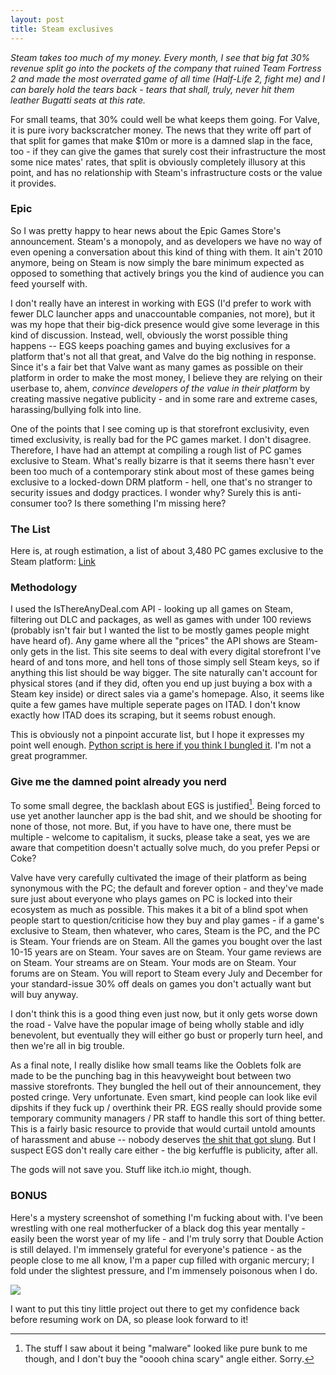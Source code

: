 ```yaml
---
layout: post
title: Steam exclusives
---
```


*Steam takes too much of my money. Every month, I see that big fat 30% revenue split go into the pockets of the company that ruined Team Fortress 2 and made the most overrated game of all time (Half-Life 2, fight me) and I can barely hold the tears back - tears that shall, truly, never hit them leather Bugatti seats at this rate.* 

For small teams, that 30% could well be what keeps them going. For Valve, it is pure ivory backscratcher money. The news that they write off part of that split for games that make $10m or more is a damned slap in the face, too - if they can give the games that surely cost their infrastructure the most some nice mates' rates, that split is obviously completely illusory at this point, and has no relationship with Steam's infrastructure costs or the value it provides.

### Epic

So I was pretty happy to hear news about the Epic Games Store's announcement. Steam's a monopoly, and as developers we have no way of even opening a conversation about this kind of thing with them. It ain't 2010 anymore, being on Steam is now simply the bare minimum expected as opposed to something that actively brings you the kind of audience you can feed yourself with.

I don't really have an interest in working with EGS (I'd prefer to work with fewer DLC launcher apps and unaccountable companies, not more), but it was my hope that their big-dick presence would give some leverage in this kind of discussion. Instead, well, obviously the worst possible thing happens -- EGS keeps poaching games and buying exclusives for a platform that's not all that great, and Valve do the big nothing in response. Since it's a fair bet that Valve want as many games as possible on their platform in order to make the most money, I believe they are relying on their userbase to, ahem, *convince developers of the value in their platform* by creating massive negative publicity - and in some rare and extreme cases, harassing/bullying folk into line.

One of the points that I see coming up is that storefront exclusivity, even timed exclusivity, is really bad for the PC games market. I don't disagree. Therefore, I have had an attempt at compiling a rough list of PC games exclusive to Steam. What's really bizarre is that it seems there hasn't ever been too much of a contemporary stink about most of these games being exclusive to a locked-down DRM platform - hell, one that's no stranger to security issues and dodgy practices. I wonder why? Surely this is anti-consumer too? Is there something I'm missing here?

### The List

Here is, at rough estimation, a list of about 3,480 PC games exclusive to the Steam platform: [Link](//danbo.vg/list-of-steam-exclusives.html)

### Methodology

I used the IsThereAnyDeal.com API - looking up all games on Steam, filtering out DLC and packages, as well as games with under 100 reviews (probably isn't fair but I wanted the list to be mostly games people might have heard of). Any game where all the "prices" the API shows are Steam-only gets in the list. This site seems to deal with every digital storefront I've heard of and tons more, and hell tons of those simply sell Steam keys, so if anything this list should be way bigger. The site naturally can't account for physical stores (and if they did, often you end up just buying a box with a Steam key inside) or direct sales via a game's homepage. Also, it seems like quite a few games have multiple seperate pages on ITAD. I don't know exactly how ITAD does its scraping, but it seems robust enough.

This is obviously not a pinpoint accurate list, but I hope it expresses my point well enough. [Python script is here if you think I bungled it](https://gist.github.com/tinydanbo/9a58e1affdba4ec390f7d5604c7f9f04). I'm not a great programmer.

### Give me the damned point already you nerd

To some small degree, the backlash about EGS is justified[^1]. Being forced to use yet another launcher app is the bad shit, and we should be shooting for none of those, not more. But, if you have to have one, there must be multiple - welcome to capitalism, it sucks, please take a seat, yes we are aware that competition doesn't actually solve much, do you prefer Pepsi or Coke? 

Valve have very carefully cultivated the image of their platform as being synonymous with the PC; the default and forever option - and they've made sure just about everyone who plays games on PC is locked into their ecosystem as much as possible. This makes it a bit of a blind spot when people start to question/criticise how they buy and play games - if a game's exclusive to Steam, then whatever, who cares, Steam is the PC, and the PC is Steam. Your friends are on Steam. All the games you bought over the last 10-15 years are on Steam. Your saves are on Steam. Your game reviews are on Steam. Your streams are on Steam. Your mods are on Steam. Your forums are on Steam. You will report to Steam every July and December for your standard-issue 30% off deals on games you don't actually want but will buy anyway. 

I don't think this is a good thing even just now, but it only gets worse down the road - Valve have the popular image of being wholly stable and idly benevolent, but eventually they will either go bust or properly turn heel, and then we're all in big trouble.

As a final note, I really dislike how small teams like the Ooblets folk are made to be the punching bag in this heavyweight bout between two massive storefronts. They bungled the hell out of their announcement, they posted cringe. Very unfortunate. Even smart, kind people can look like evil dipshits if they fuck up / overthink their PR. EGS really should provide some temporary community managers / PR staff to handle this sort of thing better. This is a fairly basic resource to provide that would curtail untold amounts of harassment and abuse -- nobody deserves [the shit that got slung](https://medium.com/@perplamps/regarding-whats-been-happening-3af0f27d863c). But I suspect EGS don't really care either - the big kerfuffle is publicity, after all. 

The gods will not save you. Stuff like itch.io might, though.

### BONUS

Here's a mystery screenshot of something I'm fucking about with. I've been wrestling with one real motherfucker of a black dog this year mentally - easily been the worst year of my life - and I'm truly sorry that Double Action is still delayed. I'm immensely grateful for everyone's patience - as the people close to me all know, I'm a paper cup filled with organic mercury; I fold under the slightest pressure, and I'm immensely poisonous when I do. 

<div class="post-image text-center">
<a href="{{ site.url }}/images/mystery.png"><img src="{{ site.url }}/images/mystery_th.jpg" /></a>
</div>

I want to put this tiny little project out there to get my confidence back before resuming work on DA, so please look forward to it!

[^1]: The stuff I saw about it being "malware" looked like pure bunk to me though, and I don't buy the "ooooh china scary" angle either. Sorry.[^2]

[^2]: for a fleeting, tender moment, i shall speak with candour. who the fuck actually needs a shopping cart, yes its the most basic thing in the world and theres no excuse but if i'm buying something - don't matter whether its a game store, a clothes store, a hardware store, i'm in and out like the SAS, laser sight MP5SDs and rappelint rhough witnodws and shit, i am not here to fill a cart i am here to buy the game i want you dunces, don't try to upsell me bithc i aint at papa johns